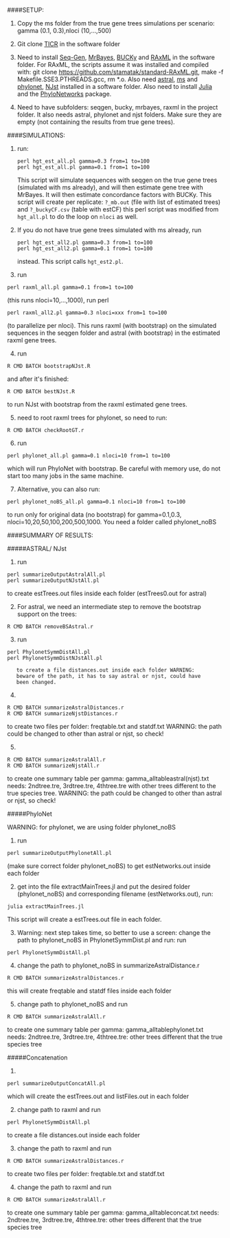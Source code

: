 ####SETUP:

1. Copy the ms folder from the true gene trees simulations per scenario:
gamma (0.1, 0.3),nloci (10,...,500)

2. Git clone [TICR](https://github.com/nstenz/TICR) in the software folder

3. Need to install
[Seq-Gen](http://tree.bio.ed.ac.uk/software/seqgen/),
[MrBayes](http://mrbayes.sourceforge.net/download.php),
[BUCKy](http://www.stat.wisc.edu/~ane/bucky/index.html) and
[RAxML](http://sco.h-its.org/exelixis/software.html) in the software
folder. For RAxML, the scripts assume it was installed and compiled
with: git clone https://github.com/stamatak/standard-RAxML.git, make
-f Makefile.SSE3.PTHREADS.gcc, rm *.o.  Also need
[astral](https://github.com/smirarab/ASTRAL),
[ms](http://home.uchicago.edu/rhudson1/source/mksamples/msdir/msdoc.pdf)
and [phylonet](http://bioinfo.cs.rice.edu/phylonet),
[NJst](https://code.google.com/archive/p/phybase/downloads) installed
in a software folder.  Also need to install
[Julia](http://julialang.org) and the
[PhyloNetworks](https://github.com/crsl4/PhyloNetworks) package.

4. Need to have subfolders: seqgen, bucky, mrbayes, raxml in the
project folder.  It also needs astral, phylonet and njst folders. Make sure
they are empty (not containing the results from true gene trees).

####SIMULATIONS:

1. run: 
   ```
   perl hgt_est_all.pl gamma=0.3 from=1 to=100 
   perl hgt_est_all.pl gamma=0.1 from=1 to=100
   ```
   This script will
        simulate sequences with seqgen on the true gene trees
        (simulated with ms already), and will then estimate gene tree
        with MrBayes. It will then estimate concordance factors with
        BUCKy.  This script will create per replicate: `?_mb.out` (file
        with list of estimated trees) and `?_buckyCF.csv` (table with
        estCF) this perl script was modified from `hgt_all.pl` to do the
        loop on `nloci` as well.  

2. If you do not have true gene trees simulated with ms already, run
   ```
   perl hgt_est_all2.pl gamma=0.3 from=1 to=100
   perl hgt_est_all2.pl gamma=0.1 from=1 to=100
   ```
   instead. This script calls `hgt_est2.pl`.

3. run
```
perl raxml_all.pl gamma=0.1 from=1 to=100
```
(this runs
nloci=10,...,1000), run perl
```
perl raxml_all2.pl gamma=0.3 nloci=xxx from=1 to=100
```
(to parallelize per nloci).  This runs
raxml (with bootstrap) on the simulated sequences in the seqgen folder
and astral (with bootstrap) in the estimated raxml gene trees.

4. run
```
R CMD BATCH bootstrapNJst.R
```
and after it's finished:
```
R CMD BATCH bestNJst.R
```
to run NJst with bootstrap from the raxml estimated
gene trees.

5. need to root raxml trees for phylonet, so need to run:
```
R CMD BATCH checkRootGT.r
```

6. run
```
perl phylonet_all.pl gamma=0.1 nloci=10 from=1 to=100
```
which will run PhyloNet with bootstrap. Be careful with memory use, do not
start too many jobs in the same machine.

7. Alternative, you can also run:
```
perl phylonet_noBS_all.pl gamma=0.1 nloci=10 from=1 to=100
```
to run only for original data (no bootstrap)
for gamma=0.1,0.3, nloci=10,20,50,100,200,500,1000.  You need a folder
called phylonet_noBS

####SUMMARY OF RESULTS:

#####ASTRAL/ NJst

1. run
```
perl summarizeOutputAstralAll.pl
perl summarizeOutputNJstAll.pl
```
to create estTrees.out files inside each folder (estTrees0.out for astral)

2. For astral, we need an intermediate step to remove the bootstrap
support on the trees:
```
R CMD BATCH removeBSAstral.r
```

3. run
```
perl PhylonetSymmDistAll.pl
perl PhylonetSymmDistNJstAll.pl
```
       to create a file distances.out inside each folder WARNING:
       beware of the path, it has to say astral or njst, could have
       been changed.

4.
```
R CMD BATCH summarizeAstralDistances.r
R CMD BATCH summarizeNjstDistances.r
```
to create two files per folder:
   freqtable.txt and statdf.txt WARNING: the path could be changed to
   other than astral or njst, so check!

5.
```
R CMD BATCH summarizeAstralAll.r
R CMD BATCH summarizeNjstAll.r
```
   to create one summary table per gamma:
   gamma_alltableastral(njst).txt needs: 2ndtree.tre, 3rdtree.tre,
   4thtree.tre with other trees different to the true species tree.
   WARNING: the path could be changed to other than astral or njst, so
   check!

#####PhyloNet

WARNING: for phylonet, we are using folder phylonet_noBS

1. run
```
perl summarizeOutputPhylonetAll.pl
```
(make sure correct folder
phylonet_noBS) to get estNetworks.out inside each folder

2. get into the file extractMainTrees.jl and put the desired folder
(phylonet_noBS) and corresponding filename (estNetworks.out), run:
```
julia extractMainTrees.jl
```
This script will create a estTrees.out file
in each folder.

3. Warning: next step takes time, so better to use a screen: change
the path to phylonet_noBS in PhylonetSymmDist.pl and run: run
```
perl PhylonetSymmDistAll.pl
```

4. change the path to phylonet_noBS in summarizeAstralDistance.r
```
R CMD BATCH summarizeAstralDistances.r
```
this will create freqtable and statdf files inside each folder

5. change path to phylonet_noBS and run
```
R CMD BATCH summarizeAstralAll.r
```
to create one summary table per gamma:
gamma_alltablephylonet.txt needs: 2ndtree.tre, 3rdtree.tre,
4thtree.tre: other trees different that the true species tree

#####Concatenation

1.
```
perl summarizeOutputConcatAll.pl
```
which will create the
estTrees.out and listFiles.out in each folder

2. change path to raxml and run
```
perl PhylonetSymmDistAll.pl
```
to create
a file distances.out inside each folder

3. change the path to raxml and run
```
R CMD BATCH summarizeAstralDistances.r
```
to create two files per folder:
freqtable.txt and statdf.txt

4. change the path to raxml and run
```
R CMD BATCH summarizeAstralAll.r
```
 to create one summary table per gamma: gamma_alltableconcat.txt
 needs: 2ndtree.tre, 3rdtree.tre, 4thtree.tre: other trees different
 that the true species tree


